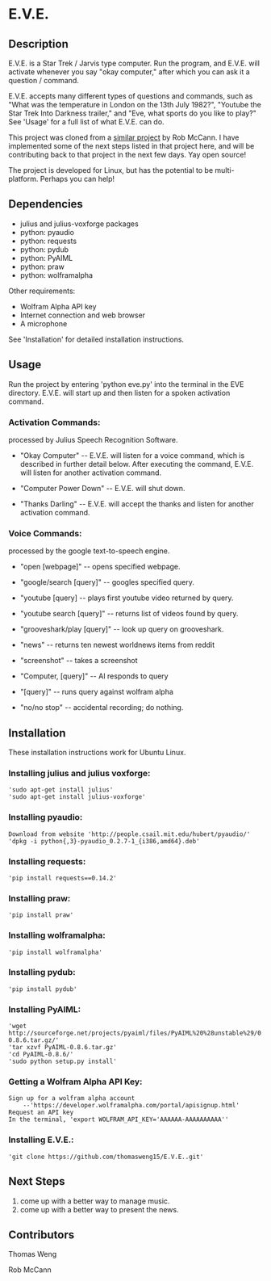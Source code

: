 E.V.E.
======

Description
-----------
E.V.E. is a Star Trek / Jarvis type computer. Run the program, and E.V.E. will activate whenever you say "okay computer," after which you can ask it a question / command. 

E.V.E. accepts many different types of questions and commands, such as "What was the temperature in London on the 13th July 1982?", "Youtube the Star Trek Into Darkness trailer," and "Eve, what sports do you like to play?" See 'Usage' for a full list of what E.V.E. can do.

This project was cloned from a [similar project](https://github.com/rob-mccann/Pi-Voice) by Rob McCann. I have implemented some of the next steps listed in that project here, and will be contributing back to that project in the next few days. Yay open source!

The project is developed for Linux, but has the potential to be multi-platform. Perhaps you can help!


Dependencies
------------
*	julius and julius-voxforge packages
*	python: pyaudio
*	python: requests
*	python: pydub
*	python: PyAIML
* 	python: praw
* 	python: wolframalpha

Other requirements:
*	Wolfram Alpha API key
*	Internet connection and web browser
*	A microphone

See 'Installation' for detailed installation instructions.


Usage
-----
Run the project by entering 'python eve.py' into the terminal in the EVE directory.
E.V.E. will start up and then listen for a spoken activation command. 

### Activation Commands:
processed by Julius Speech Recognition Software.

*	"Okay Computer" 			-- E.V.E. will listen for a voice command, 
								which is described in further detail below. 
								After executing the command, E.V.E. will 
								listen for another activation command. 

*	"Computer Power Down" 		-- E.V.E. will shut down.

*	"Thanks Darling" 			-- E.V.E. will accept the thanks and listen for another 							   	activation command.

### Voice Commands:
processed by the google text-to-speech engine.

*	"open [webpage]" 			-- opens specified webpage.

*	"google/search [query]"		-- googles specified query.

*	"youtube [query]			-- plays first youtube video returned by query.

*	"youtube search [query]"	-- returns list of videos found by query.

*	"grooveshark/play [query]"	-- look up query on grooveshark.

*	"news"						-- returns ten newest worldnews items from reddit

*	"screenshot"				-- takes a screenshot

*	"Computer, [query]"			-- AI responds to query

*	"[query]"					-- runs query against wolfram alpha

*	"no/no stop"				-- accidental recording; do nothing.


Installation 
------------
These installation instructions work for Ubuntu Linux.

### Installing julius and julius voxforge:
	'sudo apt-get install julius'
	'sudo apt-get install julius-voxforge'

### Installing pyaudio:
	Download from website 'http://people.csail.mit.edu/hubert/pyaudio/'
	'dpkg -i python{,3}-pyaudio_0.2.7-1_{i386,amd64}.deb'

### Installing requests:
	'pip install requests==0.14.2'

### Installing praw:
	'pip install praw'

### Installing wolframalpha:
	'pip install wolframalpha'

### Installing pydub:
	'pip install pydub'

### Installing PyAIML:
	'wget http://sourceforge.net/projects/pyaiml/files/PyAIML%20%28unstable%29/0.8.6/PyAIML-0.8.6.tar.gz/'
	'tar xzvf PyAIML-0.8.6.tar.gz'
	'cd PyAIML-0.8.6/'
	'sudo python setup.py install'

### Getting a Wolfram Alpha API Key:
	Sign up for a wolfram alpha account 
		--'https://developer.wolframalpha.com/portal/apisignup.html'
	Request an API key
	In the terminal, 'export WOLFRAM_API_KEY='AAAAAA-AAAAAAAAAA''

### Installing E.V.E.:
	'git clone https://github.com/thomasweng15/E.V.E..git'


Next Steps
----------
1. 	come up with a better way to manage music.
2. 	come up with a better way to present the news.


Contributors
------------
Thomas Weng

Rob McCann